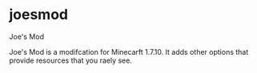 joesmod
=======

Joe's Mod

Joe's Mod is a modifcation for Minecarft 1.7.10. It adds other options that provide resources that you raely see.

